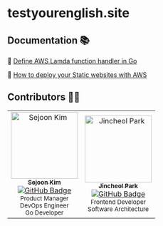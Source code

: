 # testyourenglish.site

## Documentation 📚
🔗 [Define AWS Lamda function handler in Go](https://docs.aws.amazon.com/lambda/latest/dg/golang-handler.html)

🔗 [How to deploy your Static websites with AWS](https://github.com/sejoonkimmm/deploy_static_website_AWS)

## Contributors 👏🏻

<table>
  <tr>
    <td align="center">
      <a href="https://github.com/sejoonkimmm">
        <img src="https://github.com/sejoonkimmm.png" width="150px;" alt="Sejoon Kim"/>
        <br />
        <sub><b>Sejoon Kim</b></sub>
      </a>
      <br />
      <a href="https://github.com/sejoonkimmm"><img src="https://img.shields.io/badge/GitHub-sejoonkimmm-blue?logo=github" alt="GitHub Badge" /></a>
      <br />
      <sub>Product Manager</sub>
      <br />
      <sub>DevOps Engineer</sub>
      <br />
      <sub>Go Developer</sub>
    </td>
    <td align="center">
      <a href="[https://github.com/clearsu](https://github.com/clearsu)">
        <img src="https://github.com/clearsu.png" width="150px;" alt="Jincheol Park"/>
        <br />
        <sub><b>Jincheol Park</b></sub>
      </a>
      <br />
      <a href="[https://github.com/clearsu](https://github.com/clearsu)"><img src="https://img.shields.io/badge/GitHub-clearsu-blue?logo=github" alt="GitHub Badge" /></a>
      <br />
      <sub>Frontend Developer</sub>
      <br />
      <sub>Software Architecture</sub>
      <br />
    </td>
  </tr>
</table>
